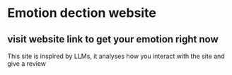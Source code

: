 # Emotion dection website
## visit website link to get your emotion right now
This site is inspired by LLMs, it analyses how you interact with the site and give a review
